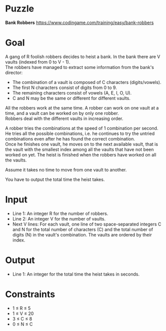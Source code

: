 # Puzzle
**Bank Robbers** https://www.codingame.com/training/easy/bank-robbers

# Goal
A gang of R foolish robbers decides to heist a bank. In the bank there are V vaults (indexed from 0 to V - 1).  
The robbers have managed to extract some information from the bank's director:  
- The combination of a vault is composed of C characters (digits/vowels).
- The first N characters consist of digits from 0 to 9.
- The remaining characters consist of vowels (A, E, I, O, U).
- C and N may be the same or different for different vaults.

All the robbers work at the same time. A robber can work on one vault at a time, and a vault can be worked on by only one robber.  
Robbers deal with the different vaults in increasing order.

A robber tries the combinations at the speed of 1 combination per second. He tries all the possible combinations, i.e. he continues to try the untried combinations even after he has found the correct combination.  
Once he finishes one vault, he moves on to the next available vault, that is the vault with the smallest index among all the vaults that have not been worked on yet. The heist is finished when the robbers have worked on all the vaults.  

Assume it takes no time to move from one vault to another.

You have to output the total time the heist takes.

# Input
* Line 1: An integer R for the number of robbers.
* Line 2: An integer V for the number of vaults.
* Next V lines: For each vault, one line of two space-separated integers C and N for the total number of characters (C) and the total number of digits (N) in the vault's combination. The vaults are ordered by their index.

# Output
* Line 1: An integer for the total time the heist takes in seconds.

# Constraints
* 1 ≤ R ≤ 5
* 1 ≤ V ≤ 20
* 3 ≤ C ≤ 8
* 0 ≤ N ≤ C
